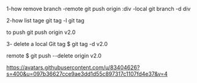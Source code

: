 1-how  remove branch 
-remote
git push origin :div
-local 
 git branch -d div
 
 2-how list tage
 git tag -l
 git tag 
 
 to push
 git push  origin v2.0
 
 
 3- delete a local Git tag
 $ git tag -d v2.0
 
 
 remote
 $ git push --delete origin v2.0
 
 
 https://avatars.githubusercontent.com/u/83404626?s=400&u=097b36627cce9ae3dd1d55c897317c1107fd4e37&v=4
 
